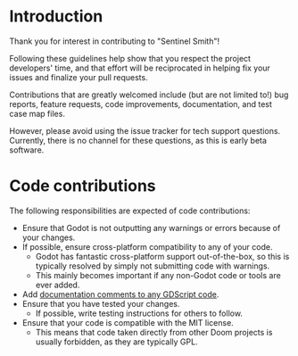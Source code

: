 # Introduction

Thank you for interest in contributing to "Sentinel Smith"!

Following these guidelines help show that you respect the project developers' time, and that effort will be reciprocated in helping fix your issues and finalize your pull requests.

Contributions that are greatly welcomed include (but are not limited to!) bug reports, feature requests, code improvements, documentation, and test case map files.

However, please avoid using the issue tracker for tech support questions. Currently, there is no channel for these questions, as this is early beta software.

# Code contributions

The following responsibilities are expected of code contributions:

- Ensure that Godot is not outputting any warnings or errors because of your changes.
- If possible, ensure cross-platform compatibility to any of your code.
  - Godot has fantastic cross-platform support out-of-the-box, so this is typically resolved by simply not submitting code with warnings.
  - This mainly becomes important if any non-Godot code or tools are ever added.
- Add [documentation comments to any GDScript code](https://docs.godotengine.org/en/stable/tutorials/scripting/gdscript/gdscript_documentation_comments.html).
- Ensure that you have tested your changes.
  - If possible, write testing instructions for others to follow.
- Ensure that your code is compatible with the MIT license.
  - This means that code taken directly from other Doom projects is usually forbidden, as they are typically GPL.
